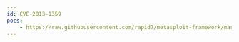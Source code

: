 ```yaml
---
id: CVE-2013-1359
pocs:
    - https://raw.githubusercontent.com/rapid7/metasploit-framework/master/modules/exploits/multi/http/sonicwall_gms_upload.rb
---
```

